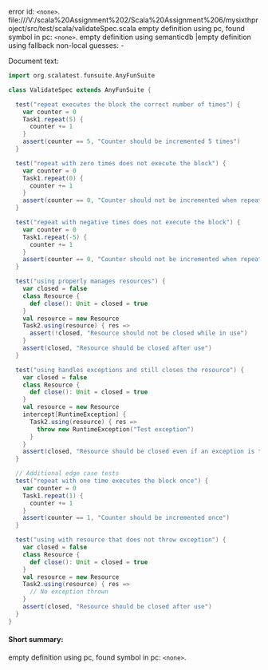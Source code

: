 error id: `<none>`.
file:///V:/scala%20Assignment%202/Scala%20Assignment%206/mysixthproject/src/test/scala/validateSpec.scala
empty definition using pc, found symbol in pc: `<none>`.
empty definition using semanticdb
|empty definition using fallback
non-local guesses:
	 -

Document text:

```scala
import org.scalatest.funsuite.AnyFunSuite

class ValidateSpec extends AnyFunSuite {

  test("repeat executes the block the correct number of times") {
    var counter = 0
    Task1.repeat(5) {
      counter += 1
    }
    assert(counter == 5, "Counter should be incremented 5 times")
  }

  test("repeat with zero times does not execute the block") {
    var counter = 0
    Task1.repeat(0) {
      counter += 1
    }
    assert(counter == 0, "Counter should not be incremented when repeat is called with 0")
  }

  test("repeat with negative times does not execute the block") {
    var counter = 0
    Task1.repeat(-5) {
      counter += 1
    }
    assert(counter == 0, "Counter should not be incremented when repeat is called with a negative number")
  }

  test("using properly manages resources") {
    var closed = false
    class Resource {
      def close(): Unit = closed = true
    }
    val resource = new Resource
    Task2.using(resource) { res =>
      assert(!closed, "Resource should not be closed while in use")
    }
    assert(closed, "Resource should be closed after use")
  }

  test("using handles exceptions and still closes the resource") {
    var closed = false
    class Resource {
      def close(): Unit = closed = true
    }
    val resource = new Resource
    intercept[RuntimeException] {
      Task2.using(resource) { res =>
        throw new RuntimeException("Test exception")
      }
    }
    assert(closed, "Resource should be closed even if an exception is thrown")
  }

  // Additional edge case tests
  test("repeat with one time executes the block once") {
    var counter = 0
    Task1.repeat(1) {
      counter += 1
    }
    assert(counter == 1, "Counter should be incremented once")
  }

  test("using with resource that does not throw exception") {
    var closed = false
    class Resource {
      def close(): Unit = closed = true
    }
    val resource = new Resource
    Task2.using(resource) { res =>
      // No exception thrown
    }
    assert(closed, "Resource should be closed after use")
  }
}
```

#### Short summary: 

empty definition using pc, found symbol in pc: `<none>`.